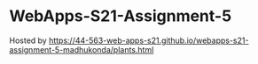 # WebApps-S21-Assignment-5
Hosted by https://44-563-web-apps-s21.github.io/webapps-s21-assignment-5-madhukonda/plants.html
